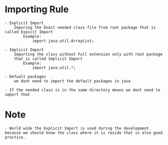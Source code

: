 # Importing Rule

    - Explicit Import
        Imporing the Exact needed class file from root package that is called Expicit Import
            Example:
                import java.util.ArrayList;
    
    - Implicit Import
        Importing the class without Full extension only with root package
        that is called Implicit Import
            Example:
                import java.util.*;

    - Defualt packages
        we dont need to import the default packages in java 

    - If the needed class is in the same directory means we dont need to import that

# Note
    - World wide the Explicit Import is used during the development. because we should know the class where it is reside that is also good practice.